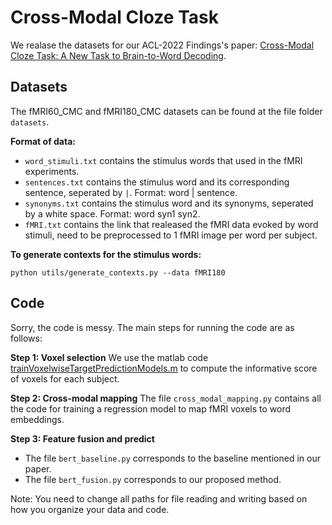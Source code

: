 # Cross-Modal Cloze Task

We realase the datasets for our ACL-2022 Findings's paper: [Cross-Modal Cloze Task: A New Task to Brain-to-Word Decoding](https://aclanthology.org/2022.findings-acl.54.pdf). 


## Datasets
The fMRI60_CMC and fMRI180_CMC datasets can be found at the file folder `datasets`. 

**Format of data:**

* `word_stimuli.txt` contains the stimulus words that used in the fMRI experiments. 
* `sentences.txt` contains the stimulus word and its corresponding sentence, seperated by `|`. Format: word | sentence.
* `synonyms.txt` contains the stimulus word and its synonyms, seperated by a white space. Format: word syn1 syn2.
* `fMRI.txt` contains the link that realeased the fMRI data evoked by word stimuli, need to be preprocessed to 1 fMRI image per word per subject.


**To generate contexts for the stimulus words:**
```
python utils/generate_contexts.py --data fMRI180
```

## Code

Sorry, the code is messy. The main steps for running the code are as follows:

**Step 1: Voxel selection**
We use the matlab code [trainVoxelwiseTargetPredictionModels.m](https://www.dropbox.com/s/l6hk9zkf2wvcflb/trainVoxelwiseTargetPredictionModels.m?dl=1) to compute the informative score of voxels for each subject.

**Step 2: Cross-modal mapping**
The file `cross_modal_mapping.py` contains all the code for training a regression model to map fMRI voxels to word embeddings.
 
**Step 3: Feature fusion and predict**
* The file `bert_baseline.py` corresponds to the baseline mentioned in our paper.
* The file `bert_fusion.py` corresponds to our proposed method.


Note: You need to change all paths for file reading and writing based on how you organize your data and code.
